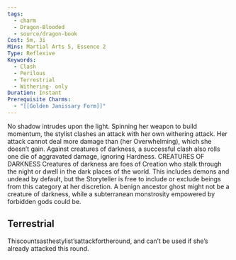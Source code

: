 ```yaml
---
tags:
  - charm
  - Dragon-Blooded
  - source/dragon-book
Cost: 5m, 3i
Mins: Martial Arts 5, Essence 2
Type: Reflexive
Keywords:
  - Clash
  - Perilous
  - Terrestrial
  - Withering- only
Duration: Instant
Prerequisite Charms:
  - "[[Golden Janissary Form]]"
---
```

No shadow intrudes upon the light. Spinning her weapon to build momentum, the stylist clashes an attack with her own withering attack. Her attack cannot deal more damage than (her Overwhelming), which she doesn’t gain. Against creatures of darkness, a successful clash also rolls one die of aggravated damage, ignoring Hardness. CREATURES OF DARKNESS Creatures of darkness are foes of Creation who stalk through the night or dwell in the dark places of the world. This includes demons and undead by default, but the Storyteller is free to include or exclude beings from this category at her discretion. A benign ancestor ghost might not be a creature of darkness, while a subterranean monstrosity empowered by forbidden gods could be. 
## Terrestrial

Thiscountsasthestylist’sattackfortheround, and can’t be used if she’s already attacked this round.